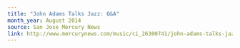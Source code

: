 ```yaml
---
title: "John Adams Talks Jazz: Q&A"
month_year: August 2014
source: San Jose Mercury News
link: http://www.mercurynews.com/music/ci_26300741/john-adams-talks-jazz-q
---
```

